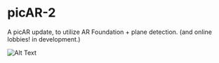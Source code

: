 # picAR-2
A picAR update, to utilize AR Foundation + plane detection. (and online lobbies! in development.)

![Alt Text](https://thumbs.gfycat.com/ForsakenCoolIcelandichorse-size_restricted.gif)
